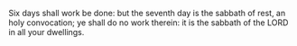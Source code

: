 Six days shall work be done: but the seventh day is the sabbath of rest, an holy convocation; ye shall do no work therein: it is the sabbath of the LORD in all your dwellings.

